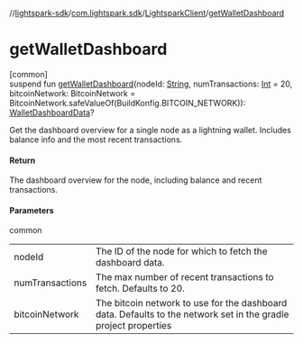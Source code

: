 //[lightspark-sdk](../../../index.md)/[com.lightspark.sdk](../index.md)/[LightsparkClient](index.md)/[getWalletDashboard](get-wallet-dashboard.md)

# getWalletDashboard

[common]\
suspend fun [getWalletDashboard](get-wallet-dashboard.md)(nodeId: [String](https://kotlinlang.org/api/latest/jvm/stdlib/kotlin/-string/index.html), numTransactions: [Int](https://kotlinlang.org/api/latest/jvm/stdlib/kotlin/-int/index.html) = 20, bitcoinNetwork: BitcoinNetwork = BitcoinNetwork.safeValueOf(BuildKonfig.BITCOIN_NETWORK)): [WalletDashboardData](../../com.lightspark.sdk.model/-wallet-dashboard-data/index.md)?

Get the dashboard overview for a single node as a lightning wallet. Includes balance info and the most recent transactions.

#### Return

The dashboard overview for the node, including balance and recent transactions.

#### Parameters

common

| | |
|---|---|
| nodeId | The ID of the node for which to fetch the dashboard data. |
| numTransactions | The max number of recent transactions to fetch. Defaults to 20. |
| bitcoinNetwork | The bitcoin network to use for the dashboard data. Defaults to the network set in the     gradle project properties |
